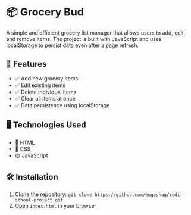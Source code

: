# 📦 Grocery Bud 
A simple and efficient grocery list manager that allows users to add, edit, and remove items. The project is built with JavaScript and uses localStorage to persist data even after a page refresh.
## 🚀 Features
- ✅ Add new grocery items
- ✅ Edit existing items
- ✅ Delete individual items
- ✅ Clear all items at once
- ✅ Data persistence using localStorage
## 🖥️ Technologies Used
- 🔴 HTML
- 🔵 CSS
- 🟡 JavaScript
## 🛠️ Installation  
1. Clone the repository: `git clone https://github.com/eugeshag/redi-school-project.git`
2. Open `index.html` in your browser


